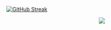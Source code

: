 [![GitHub Streak](https://github-readme-streak-stats.herokuapp.com/?user=0xEvmLuna)](https://git.io/streak-stats)
<div align="center"> <img src="https://github-profile-trophy.vercel.app/?username=0xEvmLuna" /> </div>
